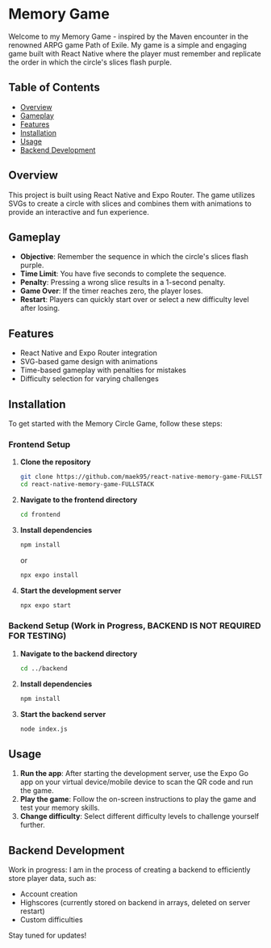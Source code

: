 # Memory Game

Welcome to my Memory Game - inspired by the Maven encounter in the renowned ARPG game Path of Exile. My game is a simple and engaging game built with React Native where the player must remember and replicate the order in which the circle's slices flash purple. 

## Table of Contents

- [Overview](#overview)
- [Gameplay](#gameplay)
- [Features](#features)
- [Installation](#installation)
- [Usage](#usage)
- [Backend Development](#backend-development)

## Overview

This project is built using React Native and Expo Router. The game utilizes SVGs to create a circle with slices and combines them with animations to provide an interactive and fun experience.

## Gameplay

- **Objective**: Remember the sequence in which the circle's slices flash purple.
- **Time Limit**: You have five seconds to complete the sequence.
- **Penalty**: Pressing a wrong slice results in a 1-second penalty.
- **Game Over**: If the timer reaches zero, the player loses.
- **Restart**: Players can quickly start over or select a new difficulty level after losing.

## Features

- React Native and Expo Router integration
- SVG-based game design with animations
- Time-based gameplay with penalties for mistakes
- Difficulty selection for varying challenges

## Installation

To get started with the Memory Circle Game, follow these steps:

### Frontend Setup

1. **Clone the repository**
   ```sh
   git clone https://github.com/maek95/react-native-memory-game-FULLSTACK.git
   cd react-native-memory-game-FULLSTACK
   ```

2. **Navigate to the frontend directory**
   ```sh
   cd frontend
   ```

3. **Install dependencies**
   ```sh
   npm install
   ```
   or
   ```sh
   npx expo install
   ```

5. **Start the development server**
   ```sh
   npx expo start
   ```

### Backend Setup (Work in Progress, BACKEND IS NOT REQUIRED FOR TESTING)

1. **Navigate to the backend directory**
   ```sh
   cd ../backend
   ```

2. **Install dependencies**
   ```sh
   npm install
   ```

3. **Start the backend server**
   ```sh
   node index.js
   ```

## Usage

1. **Run the app**: After starting the development server, use the Expo Go app on your virtual device/mobile device to scan the QR code and run the game.
2. **Play the game**: Follow the on-screen instructions to play the game and test your memory skills.
3. **Change difficulty**: Select different difficulty levels to challenge yourself further.

## Backend Development

Work in progress: I am in the process of creating a backend to efficiently store player data, such as:

- Account creation
- Highscores (currently stored on backend in arrays, deleted on server restart)
- Custom difficulties

Stay tuned for updates!
